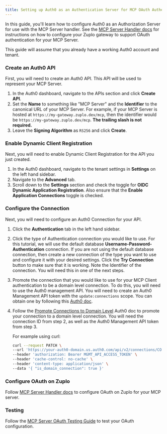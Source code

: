 ```yaml
---
title: Setting up Auth0 as an Authentication Server for MCP OAuth Authentication
---
```


In this guide, you'll learn how to configure Auth0 as an Authorization Server
for use with the MCP Server handler. See the
[MCP Server Handler docs](../handlers/mcp-server.md#oauth-authentication) for
instructions on how to configure your Zuplo gateway to support OAuth
authentication for your MCP Server.

This guide will assume that you already have a working Auth0 account and tenant.

### Create an Auth0 API

First, you will need to create an Auth0 API. This API will be used to represent
your MCP Server.

1. In the Auth0 dashboard, navigate to the APIs section and click **Create
   API**.
2. Set the **Name** to something like "MCP Server" and the **Identifier** to the
   canonical URL of your MCP Server. For example, if your MCP Server is hosted
   at `https://my-gateway.zuplo.dev/mcp`, then the identifier would be
   `https://my-gateway.zuplo.dev/mcp`. **The trailing slash is not required.**
3. Leave the **Signing Algorithm** as `RS256` and click **Create**.

### Enable Dynamic Client Registration

Next, you will need to enable Dynamic Client Registration for the API you just
created.

1. In the Auth0 dashboard, navigate to the tenant settings in **Settings** on
   the left hand sidebar.
2. Navigate to the **Advanced** tab.
3. Scroll down to the **Settings** section and check the toggle for **OIDC
   Dynamic Application Registration**. Also ensure that the **Enable Application
   Connections** toggle is checked.

### Configure the Connection

Next, you will need to configure an Auth0 Connection for your API.

1. Click the **Authentication** tab in the left hand sidebar.
2. Click the type of Authentication connection you would like to use. For this
   tutorial, we will use the default database
   **Username-Password-Authentication** connection. If you are not using the
   default database connection, then create a new connection of the type you
   want to use and configure it with your desired settings. Click the **Try
   Connection** button to make sure that it is working. Note the Identifier of
   the connection. You will need this in one of the next steps.
3. Promote the connection that you would like to use for your MCP Client
   authentication to be a domain level connection. To do this, you will need to
   use the Auth0 management API. You will need to create an Auth0 Management API
   token with the `update:connections` scope. You can obtain one by following
   this
   [Auth0 doc](https://auth0.com/docs/secure/tokens/access-tokens/management-api-access-tokens/get-management-api-access-tokens-for-testing).
4. Follow the
   [Promote Connections to Domain Level](https://auth0.com/docs/authenticate/identity-providers/promote-connections-to-domain-level)
   Auth0 doc to promote your connection to a domain level connection. You will
   need the connection ID from step 2, as well as the Auth0 Management API token
   from step 3.

   For example using curl:

   ```sh
   curl --request PATCH \
   --url 'https://your-auth0-domain.us.auth0.com/api/v2/connections/CONNECTION_ID' \
   --header 'authorization: Bearer MGMT_API_ACCESS_TOKEN' \
   --header 'cache-control: no-cache' \
   --header 'content-type: application/json' \
   --data '{ "is_domain_connection": true }'
   ```

### Configure OAuth on Zuplo

Follow [MCP Server Handler docs](../handlers/mcp-server.md#oauth-authentication)
to configure OAuth on Zuplo for your MCP server.

### Testing

Follow the
[MCP Server OAuth Testing Guide](../handlers/mcp-server.md#oauth-testing) to
test your OAuth configuration.
